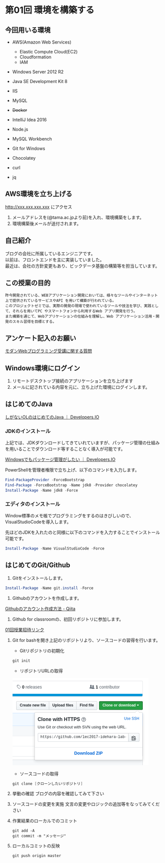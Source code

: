 # 第01回 環境を構築する

## 今回用いる環境

* AWS(Amazon Web Services)
    * Elastic Compute Cloud(EC2)
    * Cloudformation
    * IAM
* Windows Server 2012 R2
* Java SE Development Kit 8
* IIS
* MySQL
* ~~Docker~~

* IntelliJ Idea 2016
* Node.js
* MySQL Workbench
* Git for Windows
* Chocolatey
* curl
* jq

## AWS環境を立ち上げる

http://xxx.xxx.xxx.xxx にアクセス

1. メールアドレスを(@tama.ac.jpより前)を入れ、環境構築をします。
1. 環境構築後メールが送付されます。


## 自己紹介

ブログの会社に所属しているエンジニアです。  
以前は、フロントエンドを主に実装していました。  
最近は、会社の方針変更もあり、ビックデータ基盤の構築等を担当しています。

## この授業の目的

```
昨今開発されている、WEBアプリケーション開発においては、様々なツールやインターネット上で提供されているサービスやAPI を用いて構築が行われている。
このプロジェクトゼミでは、実際の開発の現場で使われているツールや技法を学び、実践として、それらを用いてPC やスマートフォンから利用するWeb アプリ開発を行う。
また構築を通じて、Webアプリケーションの仕組みを理解し、Web アプリケーション活用・開発のスキル習得を目標とする。　　
``` 

## アンケート記入のお願い

[モダンWebプログラミング受講に関する質問](https://goo.gl/forms/7FahXhR5xLXUB1lr1)

## Windows環境にログイン

1. リモートデスクトップ接続のアプリケーションを立ち上げます
1. メールに記されている内容を元に、立ち上げた環境にログインします。

## はじめてのJava

[しがないOLのはじめてのJava ｜ Developers.IO](http://dev.classmethod.jp/server-side/java/first_java_-preparation/)

### JDKのインストール

上記では、JDKダウンロードしてきていれていますが、パッケージ管理の仕組みを用いることでダウンロード等することなく導入が可能です。

[Windowsでもパッケージ管理がしたい ｜ Developers.IO](http://dev.classmethod.jp/server-side/os/windows-packagemanagement/)

PowerShellを管理者権限で立ち上げ、以下のコマンドを入力します。

``` PowerShell
Find-PackageProvider -ForceBootstrap
Find-Package -ForceBootstrap -Name jdk8 -Provider chocolatey
Install-Package -Name jdk8 -Force
```

### エディタのインストール

Window標準のメモ帳でプログラミングをするのはきびしいので、
VisualStudioCodeを導入します。

先ほどのJDKを入れたのと同様に以下のコマンドを入力することでインストール可能です。

``` PowerShell
Install-Package -Name VisualStudioCode -Force
```

## はじめてのGit/Github

1. Gitをインストールします。

``` PowerShell
Install-Package -Name git.install -Force
```

1. Githubのアカウントを作成します。

[Githubのアカウント作成方法 - Qiita](http://qiita.com/rshibasa/items/f62db870ed573ca4dced)

1. Github for classroomの、初回リポジトリに参加します。

[01回授業招待リンク](https://classroom.github.com/assignment-invitations/76c38f476e6db13ae47f0207d5339369)

1. Git for bashを開き上記のリポジトリより、ソースコードの習得を行います。

    * Gitリポジトリの初期化

    ``` PowerShell
    git init
    ```

    * リポジトリURLの取得

    ![github-clone](github-clone-https.png)

    * ソースコードの取得

    ``` PowerShell
    git clone [クローンしたいリポジトリ]
    ```
1. 挙動の確認
    ブログの内容を確認してみて下さい

1. ソースコードの変更を実施
    文言の変更やロジックの追加等をなってみてください

1. 作業結果のローカルでのコミット

    ```
    git add -A
    git commit -m "メッセージ"
    ```

1. ローカルコミットの反映

    ```
    git push origin master
    ```
